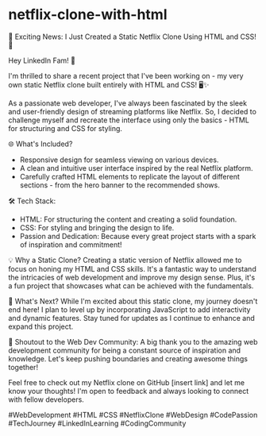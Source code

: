 # netflix-clone-with-html
🚀 Exciting News: I Just Created a Static Netflix Clone Using HTML and CSS! 🎉

Hey LinkedIn Fam! 👋

I'm thrilled to share a recent project that I've been working on - my very own static Netflix clone built entirely with HTML and CSS! 🖥️✨

As a passionate web developer, I've always been fascinated by the sleek and user-friendly design of streaming platforms like Netflix. So, I decided to challenge myself and recreate the interface using only the basics - HTML for structuring and CSS for styling.

🌐 What's Included?
- Responsive design for seamless viewing on various devices.
- A clean and intuitive user interface inspired by the real Netflix platform.
- Carefully crafted HTML elements to replicate the layout of different sections - from the hero banner to the recommended shows.

🛠️ Tech Stack:
- HTML: For structuring the content and creating a solid foundation.
- CSS: For styling and bringing the design to life.
- Passion and Dedication: Because every great project starts with a spark of inspiration and commitment!

💡 Why a Static Clone?
Creating a static version of Netflix allowed me to focus on honing my HTML and CSS skills. It's a fantastic way to understand the intricacies of web development and improve my design sense. Plus, it's a fun project that showcases what can be achieved with the fundamentals.

🚀 What's Next?
While I'm excited about this static clone, my journey doesn't end here! I plan to level up by incorporating JavaScript to add interactivity and dynamic features. Stay tuned for updates as I continue to enhance and expand this project.

🙌 Shoutout to the Web Dev Community:
A big thank you to the amazing web development community for being a constant source of inspiration and knowledge. Let's keep pushing boundaries and creating awesome things together!

Feel free to check out my Netflix clone on GitHub [insert link] and let me know your thoughts! I'm open to feedback and always looking to connect with fellow developers.

#WebDevelopment #HTML #CSS #NetflixClone #WebDesign #CodePassion #TechJourney #LinkedInLearning #CodingCommunity
